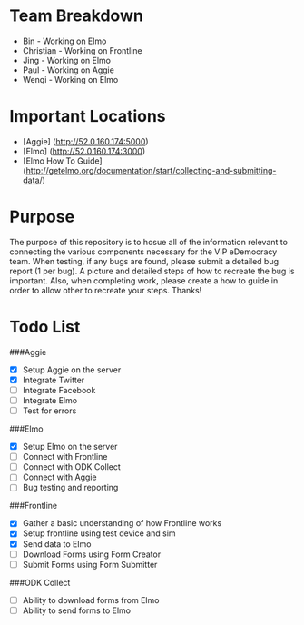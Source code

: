 Team Breakdown
========
- Bin         - Working on Elmo 
- Christian   - Working on Frontline
- Jing        - Working on Elmo
- Paul        - Working on Aggie
- Wenqi       - Working on Elmo

Important Locations
========
- [Aggie] (http://52.0.160.174:5000)
- [Elmo] (http://52.0.160.174:3000)
- [Elmo How To Guide] (http://getelmo.org/documentation/start/collecting-and-submitting-data/)

Purpose
========
The purpose of this repository is to hosue all of the information relevant to connecting the various components necessary for the VIP eDemocracy team. When testing, if any bugs are found, please submit a detailed bug report (1 per bug). A picture and detailed steps of how to recreate the bug is important. Also, when completing work, please create a how to guide in order to allow other to recreate your steps. Thanks!

Todo List
========

###Aggie
- [x] Setup Aggie on the server
- [x] Integrate Twitter
- [ ] Integrate Facebook
- [ ] Integrate Elmo
- [ ] Test for errors

###Elmo
- [x] Setup Elmo on the server
- [ ] Connect with Frontline
- [ ] Connect with ODK Collect
- [ ] Connect with Aggie
- [ ] Bug testing and reporting

###Frontline
- [x] Gather a basic understanding of how Frontline works
- [x] Setup frontline using test device and sim
- [x] Send data to Elmo
- [ ] Download Forms using Form Creator
- [ ] Submit Forms using Form Submitter

###ODK Collect
- [ ] Ability to download forms from Elmo
- [ ] Ability to send forms to Elmo
